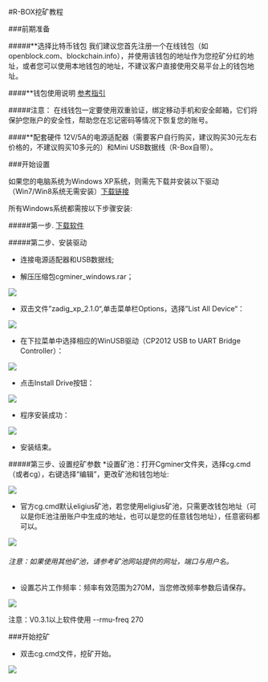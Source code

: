 ﻿#R-BOX挖矿教程

###前期准备

#####**选择比特币钱包
我们建议您首先注册一个在线钱包（如openblock.com、blockchain.info），并使用该钱包的地址作为您挖矿分红的地址，或者您可以使用本地钱包的地址，不建议客户直接使用交易平台上的钱包地址。

####**钱包使用说明
[参考指引](http://www.shroomery.org/forums/showflat.php/Number/19116760)

#####注意：
在线钱包一定要使用双重验证，绑定移动手机和安全邮箱，它们将保护您账户的安全性，帮助您在忘记密码等情况下恢复您的账号。

####**配套硬件
12V/5A的电源适配器（需要客户自行购买，建议购买30元左右价格的，不建议购买10多元的）和Mini USB数据线（R-Box自带）。

###开始设置

如果您的电脑系统为Windows XP系统，则需先下载并安装以下驱动（Win7/Win8系统无需安装）[下载链接](http://www.silabs.com/products/mcu/Pages/USBtoUARTBridgeVCPDrivers.aspx)

所有Windows系统都需按以下步骤安装:

#####第一步.
[下载软件](https://github.com/rockminerinc/cgminer-for-R-BOX/blob/master/cgminer-win0.3.1.zip)

#####第二步、安装驱动

* 连接电源适配器和USB数据线;

* 解压压缩包cgminer_windows.rar；

![](http://www.rockminer.com/handbook%20of%20R-BOX.files/image001.jpg)

* 双击文件”zadig_xp_2.1.0“,单击菜单栏Options，选择”List All Device“：

![](http://www.rockminer.com/handbook%20of%20R-BOX.files/image003.jpg)

* 在下拉菜单中选择相应的WinUSB驱动（CP2012 USB to UART Bridge Controller）：

![](http://www.rockminer.com/handbook%20of%20R-BOX.files/image002.jpg)

* 点击Install Drive按钮：

![](http://www.rockminer.com/handbook%20of%20R-BOX.files/image005.jpg)

* 程序安装成功：

![](http://www.rockminer.com/handbook%20of%20R-BOX.files/image006.jpg)

* 安装结束。

#####第三步、设置挖矿参数
*设置矿池：打开Cgminer文件夹，选择cg.cmd（或者cg），右键选择“编辑”，更改矿池和钱包地址:

![](http://www.rockminer.com/handbook%20of%20R-BOX.files/image008.jpg)

* 官方cg.cmd默认eligius矿池，若您使用eligius矿池，只需更改钱包地址（可以是你E池注册账户中生成的地址，也可以是您的任意钱包地址），任意密码都可以。

![](http://www.rockminer.com/handbook%20of%20R-BOX.files/image009.jpg)

###### 注意：如果使用其他矿池，请参考矿池网站提供的网址，端口与用户名。

* 设置芯片工作频率：频率有效范围为270M，当您修改频率参数后请保存。

![](http://www.rockminer.com/handbook%20of%20R-BOX.files/image010.jpg)

注意：V0.3.1以上软件使用 --rmu-freq 270

###开始挖矿

* 双击cg.cmd文件，挖矿开始。

![](http://www.rockminer.com/handbook%20of%20R-BOX.files/image012.jpg)
